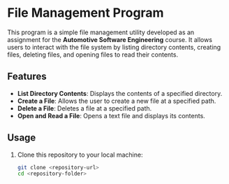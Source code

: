 # File Management Program

This program is a simple file management utility developed as an assignment for the **Automotive Software Engineering** course. It allows users to interact with the file system by listing directory contents, creating files, deleting files, and opening files to read their contents.

## Features

- **List Directory Contents**: Displays the contents of a specified directory.
- **Create a File**: Allows the user to create a new file at a specified path.
- **Delete a File**: Deletes a file at a specified path.
- **Open and Read a File**: Opens a text file and displays its contents.

## Usage

1. Clone this repository to your local machine:
   ```bash
   git clone <repository-url>
   cd <repository-folder>
